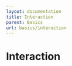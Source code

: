 ```yaml
---
layout: documentation
title: Interaction
parent: Basics
url: basics/interaction
---
```


# Interaction